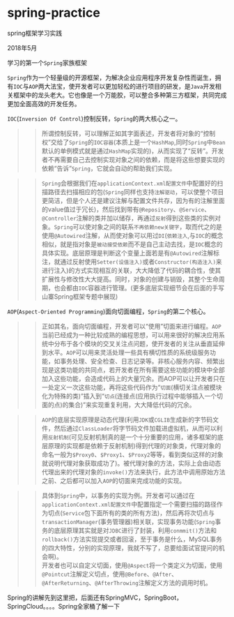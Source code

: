 # spring-practice
spring框架学习实践

2018年5月

学习的第一个`Spring`家族框架

`Spring`作为一个轻量级的开源框架，为解决企业应用程序开发复杂性而诞生，拥有`IOC`与`AOP`两大法宝，使开发者可以更加轻松的进行项目的研发，是`Java`开发相关框架中的龙头老大。它也像是一个万能胶，可以整合多种第三方框架，共同完成更加全面高效的开发任务。

`IOC`(`Inversion Of Control`)控制反转，`Spring`的两大核心之一。  
>>所谓控制反转，可以理解正如其字面表述，开发者将对象的“控制权”交给了`Spring`的`IOC容器`(本质上是一个`HashMap`,同时`Spring`中`Bean`默认的单例模式就是通过`HashMap`实现的)，从而实现了“反转”。开发者不再需要自己去控制实现对象之间的依赖，而是将这些想要实现的依赖“告诉”`Spring`，它就会自动的帮助我们实现。 
  
>>`Spring`会根据我们在`applicationContext.xml配置文件`中配置好的扫描路径去扫描相应的包(`Spring`同样也支持`注解驱动`，可以使整个项目更简洁，但是个人还是建议注解与配置文件共存，因为有的注解里面的value值过于冗长)，然后找到带有`@Repository`、`@Service`、`@Controller`注解的类并加以储存，再通过`反射`得到这些类的实例对象。`Spring`可以使对象之间的联系`不再依赖new关键字`，取而代之的是使用`@Autowired`注解，从而使对象可以用过`DI`(`依赖注入`,与`IOC`的概念相似，就是指对象是`被动接受依赖`而不是自己主动去找，是`IOC`概念的具体实现。底层原理是判断这个变量上面若是有`@Autowired`注解标注，就通过反射使用`Setter(设值注入)`或者`Constructor(构造注入)`来进行注入)的方式实现相互的关联，大大降低了代码的耦合性，使其扩展性与修改性大大提高。同时，对象的创建与销毁，其整个生命周期，也会都由`IOC`容器进行管理。(更多底层实现细节会在后面的手写山寨Spring框架专题中展现)

`AOP`(`Aspect-Oriented Programming`)面向切面编程，`Spring`的第二个核心。  
>> 正如其名，面向切面编程，开发者可以“使用”切面来进行编程。`AOP`当前已经成为一种比较成熟的编程思想，可以用来很好的解决应用系统中分布于各个模块的交叉关注点问题，使开发者的关注从垂直延伸到水平。`AOP`可以用来灵活处理一些具有横切性质的系统级服务功能，如事务处理、安全检查、日志记录等。非核心服务内容、频繁出现是这类功能的共同点，若开发者在所有需要这些功能的模块中全部加入这些功能，会造成代码上的大量冗余。而AOP可以让开发者只在一处定义一次这些功能，再将这些代码作为“`切面`(横切关注点被模块化为特殊的类)”插入到“`切点`(连接点(应用执行过程中能够插入一个切面的点)的集合)”来实现重复利用，大大降低代码的冗余。  
  
>>`AOP`的底层实现原理是动态代理(利用`JDK`或`CGLIB`生成新的字节码文件，然后通过`ClassLoader`将字节码文件加载进虚拟机，从而可以利用`反射机制`(可见反射机制真的是一个十分重要的应用，诸多框架的底层原理的实现都是依赖于反射机制)得到代理的对象类，代理对象的命名一般为`$Proxy0`、`$Proxy1`、`$Proxy2`等等，看到类似这样的对象就说明代理对象获取成功了)。被代理对象的方法，实际上会由动态代理出来的代理对象的`invoke()`方法来执行，此方法中调用原始方法之前、之后都可以加入`AOP`的切面来完成功能的实现。  
  
>>具体到`Spring`中，以事务的实现为例。开发者可以通过在`applicationContext.xml配置文件`中配置指定一个需要扫描的路径作为切点(`Service`包下面所有的类的所有方法)，然后再将次切点与`transactionManager`(事务管理器)相关联，实现事务功能(`Spring`事务的底层原理其实就是对`JDBC`进行了封装，利用`conmmit()`方法和`rollback()`方法实现提交或者回滚，至于事务是什么，MySQL事务的四大特性，分别的实现原理，我就不写了，总要给面试官提问的机会啊)。  
开发者也可以自定义切面，使用`@Aspect`将一个类定义为切面，使用`@Pointcut`注解定义切点，使用`@Before`、`@After`、`@AfterReturning`、`@AfterThrowing`注解定义方法的调用时机。  
  
Spring的讲解先到这里把，后面还有SpringMVC，SpringBoot，SpringCloud。。。。Spring全家桶了解一下
